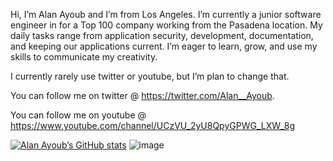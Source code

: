 

Hi, I’m Alan Ayoub and I’m from Los Angeles. I’m currently a junior software engineer in for a Top 100 company working from the Pasadena location. My daily tasks range from application security, development, documentation, and keeping our applications current. I’m eager to learn, grow, and use my skills to communicate my creativity.

I currently rarely use twitter or youtube, but I’m plan to change that.

You can follow me on twitter @
https://twitter.com/Alan__Ayoub. 

You can follow me on youtube @ 
https://www.youtube.com/channel/UCzVU_2yU8QpyGPWG_LXW_8g

[![Alan Ayoub’s GitHub stats](https://github-readme-stats.vercel.app/api?username=AlAyoub)](https://github.com/anuraghazra/github-readme-stats)
![image](https://user-images.githubusercontent.com/17221211/119287616-a129f900-bbfb-11eb-83f4-5e39d4503868.png)

